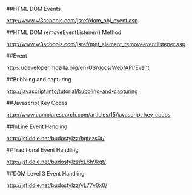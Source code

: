 ##HTML DOM Events

http://www.w3schools.com/jsref/dom_obj_event.asp

##HTML DOM removeEventListener() Method

http://www.w3schools.com/jsref/met_element_removeeventlistener.asp

##Event

https://developer.mozilla.org/en-US/docs/Web/API/Event

##Bubbling and capturing

http://javascript.info/tutorial/bubbling-and-capturing

##Javascript Key Codes

http://www.cambiaresearch.com/articles/15/javascript-key-codes

##InLine Event Handling

http://jsfiddle.net/budostylzz/hqtezs0t/

##Traditional Event Handling

http://jsfiddle.net/budostylzz/xL6h9kgt/

##DOM Level 3 Event Handling

http://jsfiddle.net/budostylzz/vL77v0x0/




